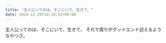 ```yaml
---
title: "主人公ってのは、そこにいて、生きて、"
date: 2024-12-20T14:19:52+09:00
---
```

主人公ってのは、そこにいて、生きて、
それで周りがグッドエンド迎えるようなやつさ。
